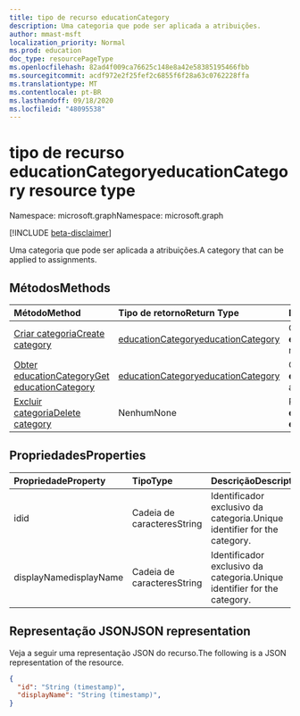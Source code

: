 ```yaml
---
title: tipo de recurso educationCategory
description: Uma categoria que pode ser aplicada a atribuições.
author: mmast-msft
localization_priority: Normal
ms.prod: education
doc_type: resourcePageType
ms.openlocfilehash: 82ad4f009ca76625c148e8a42e58385195466fbb
ms.sourcegitcommit: acdf972e2f25fef2c6855f6f28a63c0762228ffa
ms.translationtype: MT
ms.contentlocale: pt-BR
ms.lasthandoff: 09/18/2020
ms.locfileid: "48095538"
---
```

# <a name="educationcategory-resource-type"></a><span data-ttu-id="9d65c-103">tipo de recurso educationCategory</span><span class="sxs-lookup"><span data-stu-id="9d65c-103">educationCategory resource type</span></span>

<span data-ttu-id="9d65c-104">Namespace: microsoft.graph</span><span class="sxs-lookup"><span data-stu-id="9d65c-104">Namespace: microsoft.graph</span></span>

[!INCLUDE [beta-disclaimer](../../includes/beta-disclaimer.md)]

<span data-ttu-id="9d65c-105">Uma categoria que pode ser aplicada a atribuições.</span><span class="sxs-lookup"><span data-stu-id="9d65c-105">A category that can be applied to assignments.</span></span>


## <a name="methods"></a><span data-ttu-id="9d65c-106">Métodos</span><span class="sxs-lookup"><span data-stu-id="9d65c-106">Methods</span></span>

| <span data-ttu-id="9d65c-107">Método</span><span class="sxs-lookup"><span data-stu-id="9d65c-107">Method</span></span>           | <span data-ttu-id="9d65c-108">Tipo de retorno</span><span class="sxs-lookup"><span data-stu-id="9d65c-108">Return Type</span></span>    |<span data-ttu-id="9d65c-109">Descrição</span><span class="sxs-lookup"><span data-stu-id="9d65c-109">Description</span></span>|
|:---------------|:--------|:----------|
|[<span data-ttu-id="9d65c-110">Criar categoria</span><span class="sxs-lookup"><span data-stu-id="9d65c-110">Create category</span></span>](../api/educationclass-post-category.md) | [<span data-ttu-id="9d65c-111">educationCategory</span><span class="sxs-lookup"><span data-stu-id="9d65c-111">educationCategory</span></span>](educationcategory.md) | <span data-ttu-id="9d65c-112">Criar um novo **educationCategory**.</span><span class="sxs-lookup"><span data-stu-id="9d65c-112">Create a new **educationCategory**.</span></span>|
|[<span data-ttu-id="9d65c-113">Obter educationCategory</span><span class="sxs-lookup"><span data-stu-id="9d65c-113">Get educationCategory</span></span>](../api/educationcategory-get.md) | [<span data-ttu-id="9d65c-114">educationCategory</span><span class="sxs-lookup"><span data-stu-id="9d65c-114">educationCategory</span></span>](educationcategory.md) | <span data-ttu-id="9d65c-115">Obter um **educationCategory**existente.</span><span class="sxs-lookup"><span data-stu-id="9d65c-115">Get an existing **educationCategory**.</span></span>|
|[<span data-ttu-id="9d65c-116">Excluir categoria</span><span class="sxs-lookup"><span data-stu-id="9d65c-116">Delete category</span></span>](../api/educationcategory-delete.md) | <span data-ttu-id="9d65c-117">Nenhum</span><span class="sxs-lookup"><span data-stu-id="9d65c-117">None</span></span> | <span data-ttu-id="9d65c-118">Remover um **educationCategory**.</span><span class="sxs-lookup"><span data-stu-id="9d65c-118">Remove an **educationCategory**.</span></span>|


## <a name="properties"></a><span data-ttu-id="9d65c-119">Propriedades</span><span class="sxs-lookup"><span data-stu-id="9d65c-119">Properties</span></span>
| <span data-ttu-id="9d65c-120">Propriedade</span><span class="sxs-lookup"><span data-stu-id="9d65c-120">Property</span></span>     | <span data-ttu-id="9d65c-121">Tipo</span><span class="sxs-lookup"><span data-stu-id="9d65c-121">Type</span></span>   |<span data-ttu-id="9d65c-122">Descrição</span><span class="sxs-lookup"><span data-stu-id="9d65c-122">Description</span></span>|
|:---------------|:--------|:----------|
|<span data-ttu-id="9d65c-123">id</span><span class="sxs-lookup"><span data-stu-id="9d65c-123">id</span></span>|<span data-ttu-id="9d65c-124">Cadeia de caracteres</span><span class="sxs-lookup"><span data-stu-id="9d65c-124">String</span></span>|<span data-ttu-id="9d65c-125">Identificador exclusivo da categoria.</span><span class="sxs-lookup"><span data-stu-id="9d65c-125">Unique identifier for the category.</span></span>|
|<span data-ttu-id="9d65c-126">displayName</span><span class="sxs-lookup"><span data-stu-id="9d65c-126">displayName</span></span>|<span data-ttu-id="9d65c-127">Cadeia de caracteres</span><span class="sxs-lookup"><span data-stu-id="9d65c-127">String</span></span>|<span data-ttu-id="9d65c-128">Identificador exclusivo da categoria.</span><span class="sxs-lookup"><span data-stu-id="9d65c-128">Unique identifier for the category.</span></span>|

## <a name="json-representation"></a><span data-ttu-id="9d65c-129">Representação JSON</span><span class="sxs-lookup"><span data-stu-id="9d65c-129">JSON representation</span></span>

<span data-ttu-id="9d65c-130">Veja a seguir uma representação JSON do recurso.</span><span class="sxs-lookup"><span data-stu-id="9d65c-130">The following is a JSON representation of the resource.</span></span>

<!-- {
  "blockType": "resource",
  "optionalProperties": [

  ],
  "@odata.type": "microsoft.graph.educationCategory"
}-->

```json
{
  "id": "String (timestamp)",
  "displayName": "String (timestamp)",
}

```

<!-- uuid: 8fcb5dbc-d5aa-4681-8e31-b001d5168d79
2015-10-25 14:57:30 UTC -->
<!--
{
  "type": "#page.annotation",
  "description": "educationCategory resource",
  "keywords": "",
  "section": "documentation",
  "tocPath": "",
  "suppressions": []
}
-->


